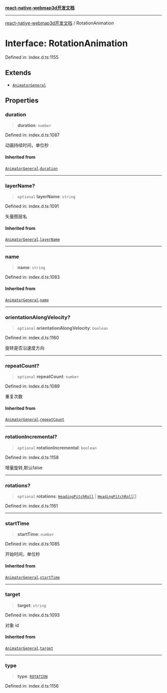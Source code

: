 [**react-native-webmap3d开发文档**](../README.md)

***

[react-native-webmap3d开发文档](../globals.md) / RotationAnimation

# Interface: RotationAnimation

Defined in: index.d.ts:1155

## Extends

- [`AnimatorGeneral`](AnimatorGeneral.md)

## Properties

### duration

> **duration**: `number`

Defined in: index.d.ts:1087

动画持续时间，单位秒

#### Inherited from

[`AnimatorGeneral`](AnimatorGeneral.md).[`duration`](AnimatorGeneral.md#duration)

***

### layerName?

> `optional` **layerName**: `string`

Defined in: index.d.ts:1091

矢量图层名

#### Inherited from

[`AnimatorGeneral`](AnimatorGeneral.md).[`layerName`](AnimatorGeneral.md#layername)

***

### name

> **name**: `string`

Defined in: index.d.ts:1083

#### Inherited from

[`AnimatorGeneral`](AnimatorGeneral.md).[`name`](AnimatorGeneral.md#name)

***

### orientationAlongVelocity?

> `optional` **orientationAlongVelocity**: `boolean`

Defined in: index.d.ts:1160

旋转是否沿速度方向

***

### repeatCount?

> `optional` **repeatCount**: `number`

Defined in: index.d.ts:1089

重复次数

#### Inherited from

[`AnimatorGeneral`](AnimatorGeneral.md).[`repeatCount`](AnimatorGeneral.md#repeatcount)

***

### rotationIncremental?

> `optional` **rotationIncremental**: `boolean`

Defined in: index.d.ts:1158

增量旋转,默认false

***

### rotations?

> `optional` **rotations**: [`HeadingPitchRoll`](HeadingPitchRoll.md) \| [`HeadingPitchRoll`](HeadingPitchRoll.md)[]

Defined in: index.d.ts:1161

***

### startTime

> **startTime**: `number`

Defined in: index.d.ts:1085

开始时间，单位秒

#### Inherited from

[`AnimatorGeneral`](AnimatorGeneral.md).[`startTime`](AnimatorGeneral.md#starttime)

***

### target

> **target**: `string`

Defined in: index.d.ts:1093

对象 id

#### Inherited from

[`AnimatorGeneral`](AnimatorGeneral.md).[`target`](AnimatorGeneral.md#target)

***

### type

> **type**: [`ROTATION`](../enumerations/AnimatorType.md#rotation)

Defined in: index.d.ts:1156
